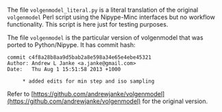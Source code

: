 The file ```volgenmodel_literal.py``` is a literal translation of
the original ```volgenmodel``` Perl script using the Nipype-Minc
interfaces but no workflow functionality. This script is here just
for testing purposes.

The file ```volgenmodel``` is the particular version of volgenmodel
that was ported to Python/Nipype. It has commit hash:

    commit c4f8a28b8aa9d5bab2a8e598a34e65e4ebe45321
    Author: Andrew L Janke <a.janke@gmail.com>
    Date:   Thu Aug 1 15:51:58 2013 +1000

         * added edits for min step and iso sampling

Refer to [https://github.com/andrewjanke/volgenmodel](https://github.com/andrewjanke/volgenmodel) for the original version.
